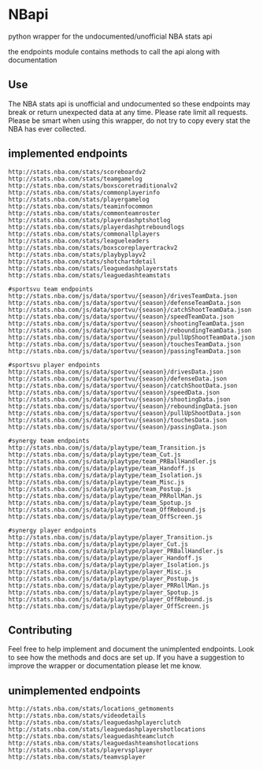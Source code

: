 # NBapi
python wrapper for the undocumented/unofficial NBA stats api

the endpoints module contains methods to call the api along with documentation

## Use
The NBA stats api is unofficial and undocumented so these endpoints may break or return unexpected data at any time. Please rate limit all requests. Please be smart when using this wrapper, do not try to copy every stat the NBA has ever collected.

## implemented endpoints

```
http://stats.nba.com/stats/scoreboardv2
http://stats.nba.com/stats/teamgamelog
http://stats.nba.com/stats/boxscoretraditionalv2
http://stats.nba.com/stats/commonplayerinfo
http://stats.nba.com/stats/playergamelog
http://stats.nba.com/stats/teaminfocommon
http://stats.nba.com/stats/commonteamroster
http://stats.nba.com/stats/playerdashptshotlog
http://stats.nba.com/stats/playerdashptreboundlogs
http://stats.nba.com/stats/commonallplayers
http://stats.nba.com/stats/leagueleaders
http://stats.nba.com/stats/boxscoreplayertrackv2
http://stats.nba.com/stats/playbyplayv2
http://stats.nba.com/stats/shotchartdetail
http://stats.nba.com/stats/leaguedashplayerstats
http://stats.nba.com/stats/leaguedashteamstats

#sportsvu team endpoints
http://stats.nba.com/js/data/sportvu/{season}/drivesTeamData.json
http://stats.nba.com/js/data/sportvu/{season}/defenseTeamData.json
http://stats.nba.com/js/data/sportvu/{season}/catchShootTeamData.json
http://stats.nba.com/js/data/sportvu/{season}/speedTeamData.json
http://stats.nba.com/js/data/sportvu/{season}/shootingTeamData.json
http://stats.nba.com/js/data/sportvu/{season}/reboundingTeamData.json
http://stats.nba.com/js/data/sportvu/{season}/pullUpShootTeamData.json
http://stats.nba.com/js/data/sportvu/{season}/touchesTeamData.json
http://stats.nba.com/js/data/sportvu/{season}/passingTeamData.json

#sportsvu player endpoints
http://stats.nba.com/js/data/sportvu/{season}/drivesData.json
http://stats.nba.com/js/data/sportvu/{season}/defenseData.json
http://stats.nba.com/js/data/sportvu/{season}/catchShootData.json
http://stats.nba.com/js/data/sportvu/{season}/speedData.json
http://stats.nba.com/js/data/sportvu/{season}/shootingData.json
http://stats.nba.com/js/data/sportvu/{season}/reboundingData.json
http://stats.nba.com/js/data/sportvu/{season}/pullUpShootData.json
http://stats.nba.com/js/data/sportvu/{season}/touchesData.json
http://stats.nba.com/js/data/sportvu/{season}/passingData.json

#synergy team endpoints
http://stats.nba.com/js/data/playtype/team_Transition.js
http://stats.nba.com/js/data/playtype/team_Cut.js
http://stats.nba.com/js/data/playtype/team_PRBallHandler.js
http://stats.nba.com/js/data/playtype/team_Handoff.js
http://stats.nba.com/js/data/playtype/team_Isolation.js
http://stats.nba.com/js/data/playtype/team_Misc.js
http://stats.nba.com/js/data/playtype/team_Postup.js
http://stats.nba.com/js/data/playtype/team_PRRollMan.js
http://stats.nba.com/js/data/playtype/team_Spotup.js
http://stats.nba.com/js/data/playtype/team_OffRebound.js
http://stats.nba.com/js/data/playtype/team_OffScreen.js

#synergy player endpoints
http://stats.nba.com/js/data/playtype/player_Transition.js
http://stats.nba.com/js/data/playtype/player_Cut.js
http://stats.nba.com/js/data/playtype/player_PRBallHandler.js
http://stats.nba.com/js/data/playtype/player_Handoff.js
http://stats.nba.com/js/data/playtype/player_Isolation.js
http://stats.nba.com/js/data/playtype/player_Misc.js
http://stats.nba.com/js/data/playtype/player_Postup.js
http://stats.nba.com/js/data/playtype/player_PRRollMan.js
http://stats.nba.com/js/data/playtype/player_Spotup.js
http://stats.nba.com/js/data/playtype/player_OffRebound.js
http://stats.nba.com/js/data/playtype/player_OffScreen.js
```

## Contributing
Feel free to help implement and document the unimplented endpoints. Look to see how the methods and docs are set up. If you have a suggestion to improve the wrapper or documentation please let me know.

## unimplemented endpoints
```
http://stats.nba.com/stats/locations_getmoments
http://stats.nba.com/stats/videodetails
http://stats.nba.com/stats/leaguedashplayerclutch
http://stats.nba.com/stats/leaguedashplayershotlocations
http://stats.nba.com/stats/leaguedashteamclutch
http://stats.nba.com/stats/leaguedashteamshotlocations
http://stats.nba.com/stats/playervsplayer
http://stats.nba.com/stats/teamvsplayer
```